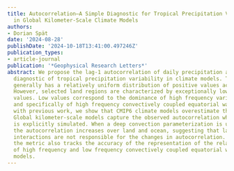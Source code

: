 ```yaml
---
title: Autocorrelation—A Simple Diagnostic for Tropical Precipitation Variability
  in Global Kilometer‐Scale Climate Models
authors:
- Dorian Spät
date: '2024-08-28'
publishDate: '2024-10-18T13:41:00.497246Z'
publication_types:
- article-journal
publication: '*Geophysical Research Letters*'
abstract: We propose the lag‐1 autocorrelation of daily precipitation as a simple
  diagnostic of tropical precipitation variability in climate models. This metric
  generally has a relatively uniform distribution of positive values across the tropics.
  However, selected land regions are characterized by exceptionally low autocorrelation
  values. Low values correspond to the dominance of high frequency variance in precipitation,
  and specifically of high frequency convectively coupled equatorial waves. Consistent
  with previous work, we show that CMIP6 climate models overestimate the autocorrelation.
  Global kilometer‐scale models capture the observed autocorrelation when deep convection
  is explicitly simulated. When a deep convection parameterization is used, though,
  the autocorrelation increases over land and ocean, suggesting that land surface‐atmosphere
  interactions are not responsible for the changes in autocorrelation. Furthermore,
  the metric also tracks the accuracy of the representation of the relative importance
  of high frequency and low frequency convectively coupled equatorial waves in the
  models.
---
```


